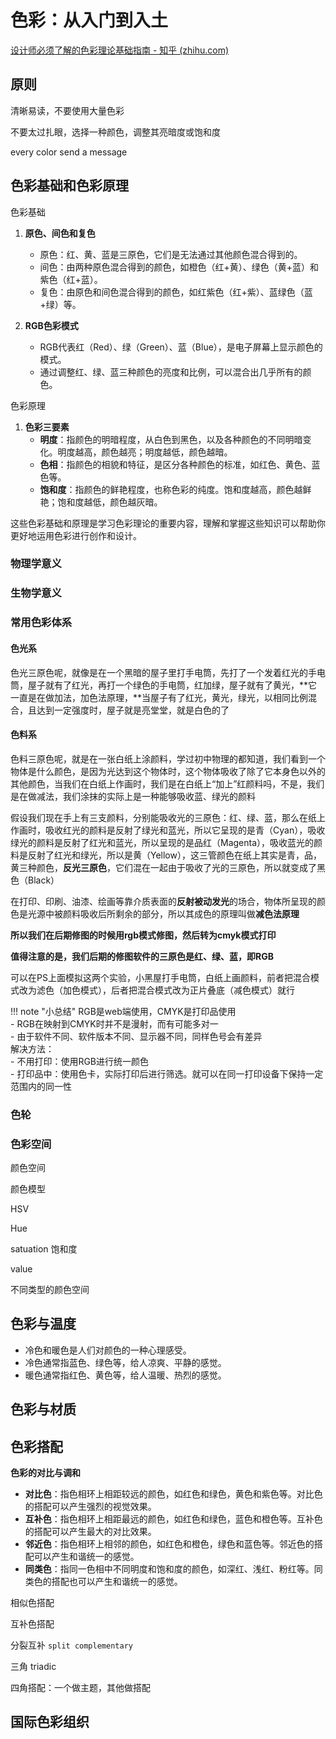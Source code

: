 # 色彩：从入门到入土

[设计师必须了解的色彩理论基础指南 - 知乎 (zhihu.com)](https://zhuanlan.zhihu.com/p/360083255)

## 原则

清晰易读，不要使用大量色彩

不要太过扎眼，选择一种颜色，调整其亮暗度或饱和度

every color send a message



## 色彩基础和色彩原理

色彩基础

1. **原色、间色和复色**
   - 原色：红、黄、蓝是三原色，它们是无法通过其他颜色混合得到的。
   - 间色：由两种原色混合得到的颜色，如橙色（红+黄）、绿色（黄+蓝）和紫色（红+蓝）。
   - 复色：由原色和间色混合得到的颜色，如红紫色（红+紫）、蓝绿色（蓝+绿）等。

2. **RGB色彩模式**
   - RGB代表红（Red）、绿（Green）、蓝（Blue），是电子屏幕上显示颜色的模式。
   - 通过调整红、绿、蓝三种颜色的亮度和比例，可以混合出几乎所有的颜色。

色彩原理

1. **色彩三要素**
   - **明度**：指颜色的明暗程度，从白色到黑色，以及各种颜色的不同明暗变化。明度越高，颜色越亮；明度越低，颜色越暗。
   - **色相**：指颜色的相貌和特征，是区分各种颜色的标准，如红色、黄色、蓝色等。
   - **饱和度**：指颜色的鲜艳程度，也称色彩的纯度。饱和度越高，颜色越鲜艳；饱和度越低，颜色越灰暗。

这些色彩基础和原理是学习色彩理论的重要内容，理解和掌握这些知识可以帮助你更好地运用色彩进行创作和设计。

### 物理学意义

### 生物学意义

### 常用色彩体系

#### 色光系

色光三原色呢，就像是在一个黑暗的屋子里打手电筒，先打了一个发着红光的手电筒，屋子就有了红光，再打一个绿色的手电筒，红加绿，屋子就有了黄光，**它一直是在做加法，加色法原理，**当屋子有了红光，黄光，绿光，以相同比例混合，且达到一定强度时，屋子就是亮堂堂，就是白色的了



#### 色料系

色料三原色呢，就是在一张白纸上涂颜料，学过初中物理的都知道，我们看到一个物体是什么颜色，是因为光达到这个物体时，这个物体吸收了除了它本身色以外的其他颜色，当我们在白纸上作画时，我们是在白纸上“加上”红颜料吗，不是，我们是在做减法，我们涂抹的实际上是一种能够吸收蓝、绿光的颜料

假设我们现在手上有三支颜料，分别能吸收光的三原色：红、绿、蓝，那么在纸上作画时，吸收红光的颜料是反射了绿光和蓝光，所以它呈现的是青（Cyan），吸收绿光的颜料是反射了红光和蓝光，所以呈现的是品红（Magenta），吸收蓝光的颜料是反射了红光和绿光，所以是黄（Yellow），这三管颜色在纸上其实是青，品，黄三种颜色，**反光三原色**，它们混在一起由于吸收了光的三原色，所以就变成了黑色（Black）

在打印、印刷、油漆、绘画等靠介质表面的**反射被动发光**的场合，物体所呈现的颜色是光源中被颜料吸收后所剩余的部分，所以其成色的原理叫做**减色法原理**

**所以我们在后期修图的时候用rgb模式修图，然后转为cmyk模式打印**

**值得注意的是，我们后期的修图软件的三原色是红、绿、蓝，即RGB**

可以在PS上面模拟这两个实验，小黑屋打手电筒，白纸上画颜料，前者把混合模式改为滤色（加色模式），后者把混合模式改为正片叠底（减色模式）就行

!!! note "小总结"
	RGB是web端使用，CMYK是打印品使用<br>
     - RGB在映射到CMYK时并不是漫射，而有可能多对一<br>
     - 由于软件不同、软件版本不同、显示器不同，同样色号会有差异<br>
    解决方法：<br>
    - 不用打印：使用RGB进行统一颜色<br>
    - 打印品中：使用色卡，实际打印后进行筛选。就可以在同一打印设备下保持一定范围内的同一性<br>

### 色轮

### 色彩空间

颜色空间

颜色模型



HSV

Hue

satuation 饱和度



value 

不同类型的颜色空间

## 色彩与温度

- 冷色和暖色是人们对颜色的一种心理感受。
- 冷色通常指蓝色、绿色等，给人凉爽、平静的感觉。
- 暖色通常指红色、黄色等，给人温暖、热烈的感觉。



## 色彩与材质







## 色彩搭配

**色彩的对比与调和**

- **对比色**：指色相环上相距较远的颜色，如红色和绿色，黄色和紫色等。对比色的搭配可以产生强烈的视觉效果。
- **互补色**：指色相环上相距最远的颜色，如红色和绿色，蓝色和橙色等。互补色的搭配可以产生最大的对比效果。
- **邻近色**：指色相环上相邻的颜色，如红色和橙色，绿色和蓝色等。邻近色的搭配可以产生和谐统一的感觉。
- **同类色**：指同一色相中不同明度和饱和度的颜色，如深红、浅红、粉红等。同类色的搭配也可以产生和谐统一的感觉。

相似色搭配



互补色搭配

分裂互补 `split complementary`



三角 triadic



四角搭配：一个做主题，其他做搭配







## 国际色彩组织

